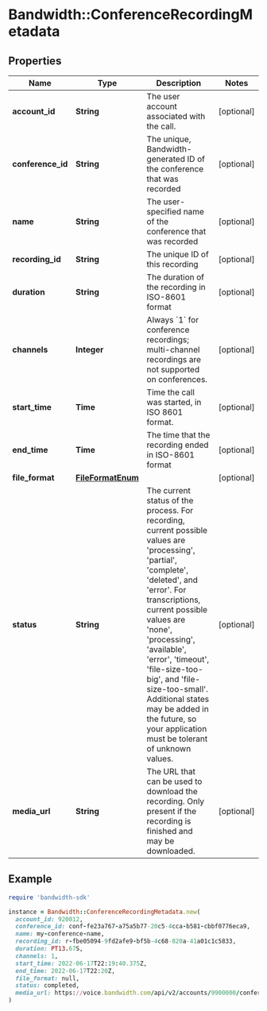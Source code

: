 # Bandwidth::ConferenceRecordingMetadata

## Properties

| Name | Type | Description | Notes |
| ---- | ---- | ----------- | ----- |
| **account_id** | **String** | The user account associated with the call. | [optional] |
| **conference_id** | **String** | The unique, Bandwidth-generated ID of the conference that was recorded | [optional] |
| **name** | **String** | The user-specified name of the conference that was recorded | [optional] |
| **recording_id** | **String** | The unique ID of this recording | [optional] |
| **duration** | **String** | The duration of the recording in ISO-8601 format | [optional] |
| **channels** | **Integer** | Always &#x60;1&#x60; for conference recordings; multi-channel recordings are not supported on conferences. | [optional] |
| **start_time** | **Time** | Time the call was started, in ISO 8601 format. | [optional] |
| **end_time** | **Time** | The time that the recording ended in ISO-8601 format | [optional] |
| **file_format** | [**FileFormatEnum**](FileFormatEnum.md) |  | [optional] |
| **status** | **String** | The current status of the process. For recording, current possible values are &#39;processing&#39;, &#39;partial&#39;, &#39;complete&#39;, &#39;deleted&#39;, and &#39;error&#39;. For transcriptions, current possible values are &#39;none&#39;, &#39;processing&#39;, &#39;available&#39;, &#39;error&#39;, &#39;timeout&#39;, &#39;file-size-too-big&#39;, and &#39;file-size-too-small&#39;. Additional states may be added in the future, so your application must be tolerant of unknown values. | [optional] |
| **media_url** | **String** | The URL that can be used to download the recording. Only present if the recording is finished and may be downloaded. | [optional] |

## Example

```ruby
require 'bandwidth-sdk'

instance = Bandwidth::ConferenceRecordingMetadata.new(
  account_id: 920012,
  conference_id: conf-fe23a767-a75a5b77-20c5-4cca-b581-cbbf0776eca9,
  name: my-conference-name,
  recording_id: r-fbe05094-9fd2afe9-bf5b-4c68-820a-41a01c1c5833,
  duration: PT13.67S,
  channels: 1,
  start_time: 2022-06-17T22:19:40.375Z,
  end_time: 2022-06-17T22:20Z,
  file_format: null,
  status: completed,
  media_url: https://voice.bandwidth.com/api/v2/accounts/9900000/conferences/conf-fe23a767-a75a5b77-20c5-4cca-b581-cbbf0776eca9/recordings/r-fbe05094-9fd2afe9-bf5b-4c68-820a-41a01c1c5833/media
)
```

